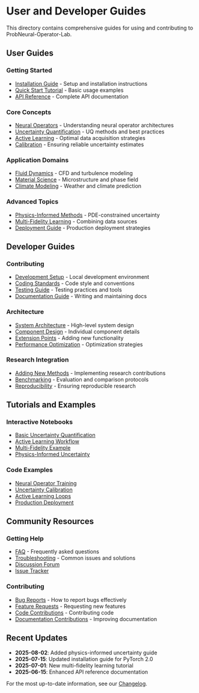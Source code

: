 # User and Developer Guides

This directory contains comprehensive guides for using and contributing to ProbNeural-Operator-Lab.

## User Guides

### Getting Started
- [Installation Guide](installation.md) - Setup and installation instructions
- [Quick Start Tutorial](quickstart.md) - Basic usage examples
- [API Reference](api-reference.md) - Complete API documentation

### Core Concepts
- [Neural Operators](neural-operators.md) - Understanding neural operator architectures
- [Uncertainty Quantification](uncertainty-quantification.md) - UQ methods and best practices
- [Active Learning](active-learning.md) - Optimal data acquisition strategies
- [Calibration](calibration.md) - Ensuring reliable uncertainty estimates

### Application Domains
- [Fluid Dynamics](applications/fluid-dynamics.md) - CFD and turbulence modeling
- [Material Science](applications/material-science.md) - Microstructure and phase field
- [Climate Modeling](applications/climate-modeling.md) - Weather and climate prediction

### Advanced Topics
- [Physics-Informed Methods](advanced/physics-informed.md) - PDE-constrained uncertainty
- [Multi-Fidelity Learning](advanced/multi-fidelity.md) - Combining data sources
- [Deployment Guide](advanced/deployment.md) - Production deployment strategies

## Developer Guides

### Contributing
- [Development Setup](development/setup.md) - Local development environment
- [Coding Standards](development/coding-standards.md) - Code style and conventions
- [Testing Guide](development/testing.md) - Testing practices and tools
- [Documentation Guide](development/documentation.md) - Writing and maintaining docs

### Architecture
- [System Architecture](development/architecture.md) - High-level system design
- [Component Design](development/components.md) - Individual component details
- [Extension Points](development/extensions.md) - Adding new functionality
- [Performance Optimization](development/performance.md) - Optimization strategies

### Research Integration
- [Adding New Methods](research/new-methods.md) - Implementing research contributions
- [Benchmarking](research/benchmarking.md) - Evaluation and comparison protocols
- [Reproducibility](research/reproducibility.md) - Ensuring reproducible research

## Tutorials and Examples

### Interactive Notebooks
- [Basic Uncertainty Quantification](../tutorials/01-basic-uq.ipynb)
- [Active Learning Workflow](../tutorials/02-active-learning.ipynb)
- [Multi-Fidelity Example](../tutorials/03-multi-fidelity.ipynb)
- [Physics-Informed Uncertainty](../tutorials/04-physics-informed.ipynb)

### Code Examples
- [Neural Operator Training](../examples/training/)
- [Uncertainty Calibration](../examples/calibration/)
- [Active Learning Loops](../examples/active-learning/)
- [Production Deployment](../examples/deployment/)

## Community Resources

### Getting Help
- [FAQ](community/faq.md) - Frequently asked questions
- [Troubleshooting](community/troubleshooting.md) - Common issues and solutions
- [Discussion Forum](https://github.com/yourusername/probneural-operator-lab/discussions)
- [Issue Tracker](https://github.com/yourusername/probneural-operator-lab/issues)

### Contributing
- [Bug Reports](community/bug-reports.md) - How to report bugs effectively
- [Feature Requests](community/feature-requests.md) - Requesting new features
- [Code Contributions](community/code-contributions.md) - Contributing code
- [Documentation Contributions](community/docs-contributions.md) - Improving documentation

## Recent Updates

- **2025-08-02**: Added physics-informed uncertainty guide
- **2025-07-15**: Updated installation guide for PyTorch 2.0
- **2025-07-01**: New multi-fidelity learning tutorial
- **2025-06-15**: Enhanced API reference documentation

For the most up-to-date information, see our [Changelog](../../CHANGELOG.md).